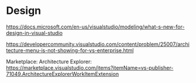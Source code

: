 
# Design
https://docs.microsoft.com/en-us/visualstudio/modeling/what-s-new-for-design-in-visual-studio

https://developercommunity.visualstudio.com/content/problem/25007/architecture-menu-is-not-showing-for-vs-enterprise.html

Marketplace: Architecture Explorer: https://marketplace.visualstudio.com/items?itemName=vs-publisher-71049.ArchitectureExplorerWorkItemExtension

